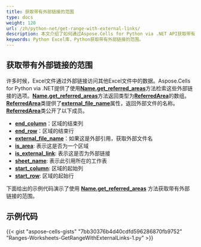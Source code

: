 ```yaml
---
title: 获取带有外部链接的范围
type: docs
weight: 120
url: /zh/python-net/get-range-with-external-links/
description: 本文介绍了如何通过Aspose.Cells for Python via .NET API获取带有外部链接的范围。
keywords: Python Excel库，Python获取带有外部链接的范围。
---
```


## **获取带有外部链接的范围**

许多时候，Excel文件通过外部链接访问其他Excel文件中的数据。Aspose.Cells for Python via .NET提供了使用[**Name.get_referred_areas**](https://reference.aspose.com/cells/python-net/aspose.cells/name/get_referred_areas/#bool)方法检索这些外部链接的选项。[**Name.get_referred_areas**](https://reference.aspose.com/cells/python-net/aspose.cells/name/get_referred_areas/#bool)方法返回类型为[**ReferredArea**](https://reference.aspose.com/cells/python-net/aspose.cells/referredarea)的数组。[**ReferredArea**](https://reference.aspose.com/cells/python-net/aspose.cells/referredarea)类提供了[**external_file_name**](https://reference.aspose.com/cells/python-net/aspose.cells/referredarea/external_file_name/)属性，返回外部文件的名称。[**ReferredArea**](https://reference.aspose.com/cells/python-net/aspose.cells/referredarea)类公开了以下成员。

- [**end_column**](https://reference.aspose.com/cells/python-net/aspose.cells/referredarea/end_column/)：区域的结束列
- [**end_row**](https://reference.aspose.com/cells/python-net/aspose.cells/referredarea/end_row/)：区域的结束行
- [**external_file_name**](https://reference.aspose.com/cells/python-net/aspose.cells/referredarea/external_file_name/)：如果这是外部引用，获取外部文件名
- [**is_area**](https://reference.aspose.com/cells/python-net/aspose.cells/referredarea/is_area/): 表示这是否为一个区域
- [**is_external_link**](https://reference.aspose.com/cells/python-net/aspose.cells/referredarea/is_external_link/): 表示这是否为外部链接
- [**sheet_name**](https://reference.aspose.com/cells/python-net/aspose.cells/referredarea/sheet_name/): 表示此引用所在的工作表
- [**start_column**](https://reference.aspose.com/cells/python-net/aspose.cells/referredarea/start_column): 区域的起始列
- [**start_row**](https://reference.aspose.com/cells/python-net/aspose.cells/referredarea/start_row): 区域的起始行

下面给出的示例代码演示了使用 [**Name.get_referred_areas**](https://reference.aspose.com/cells/python-net/aspose.cells/name/get_referred_areas/#bool) 方法获取带有外部链接的范围。

## **示例代码**

{{< gist "aspose-cells-gists" "7bb30376b4d40cdfd596286870fb9752" "Ranges-Worksheets-GetRangeWithExternalLinks-1.py" >}}
